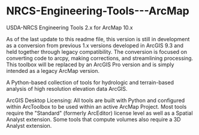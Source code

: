 # NRCS-Engineering-Tools---ArcMap
USDA-NRCS Engineering Tools 2.x for ArcMap 10.x

As of the last update to this readme file, this version is still in development as a conversion from previous 1.x versions developed in ArcGIS 9.3 and held together through legacy compatibility. The conversion is focused on converting code to arcpy, making corrections, and streamlining processing. This toolbox will be replaced by an ArcGIS Pro version and is simply intended as a legacy ArcMap version.

A Python-based collection of tools for hydrologic and terrain-based analysis of high resolution elevation data ArcGIS.

ArcGIS Desktop Licensing:
All tools are built with Python and configured within ArcToolbox to be used within an active ArcMap Project. Most tools require the "Standard" (formerly ArcEditor) license level as well as a Spatial Analyst extension. Some tools that compute volumes also require a 3D Analyst extension.

